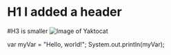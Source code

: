 # H1 I added a header 
#H3 is smaller 
![Image of Yaktocat](https://octodex.github.com/images/yaktocat.png)

var myVar = "Hello, world!";
System.out.println(myVar);

